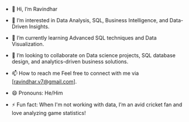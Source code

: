 - 👋 Hi, I’m Ravindhar
  
- 👀 I’m interested in Data Analysis, SQL, Business Intelligence, and Data-Driven Insights.

- 🌱 I’m currently learning Advanced SQL techniques and Data Visualization.

- 💞️ I’m looking to collaborate on Data science projects, SQL database design, and analytics-driven business solutions.
  
- 📫 How to reach me Feel free to connect with me via [ravindhar.v7@gmail.com].

- 😄 Pronouns: He/Him
  
- ⚡ Fun fact: When I'm not working with data, I’m an avid cricket fan and love analyzing game statistics!


<!---
Ravindhar25/Ravindhar25 is a ✨ special ✨ repository because its `README.md` (this file) appears on your GitHub profile.
You can click the Preview link to take a look at your changes.
--->
